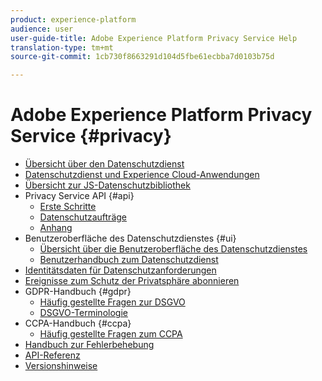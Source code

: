 ```yaml
---
product: experience-platform
audience: user
user-guide-title: Adobe Experience Platform Privacy Service Help
translation-type: tm+mt
source-git-commit: 1cb730f8663291d104d5fbe61ecbba7d0103b75d

---
```



# Adobe Experience Platform Privacy Service {#privacy}

* [Übersicht über den Datenschutzdienst](home.md)
* [Datenschutzdienst und Experience Cloud-Anwendungen](experience-cloud-apps.md)
* [Übersicht zur JS-Datenschutzbibliothek](js-library.md)
* Privacy Service API {#api}
   * [Erste Schritte](api/getting-started.md)
   * [Datenschutzaufträge](api/privacy-jobs.md)
   * [Anhang](api/appendix.md)
* Benutzeroberfläche des Datenschutzdienstes {#ui}
   * [Übersicht über die Benutzeroberfläche des Datenschutzdienstes](ui/overview.md)
   * [Benutzerhandbuch zum Datenschutzdienst](ui/user-guide.md)
* [Identitätsdaten für Datenschutzanforderungen](identity-data.md)
* [Ereignisse zum Schutz der Privatsphäre abonnieren](privacy-events.md)
* GDPR-Handbuch {#gdpr}
   * [Häufig gestellte Fragen zur DSGVO](gdpr/faq.md)
   * [DSGVO-Terminologie](gdpr/terminology.md)
* CCPA-Handbuch {#ccpa}
   * [Häufig gestellte Fragen zum CCPA](ccpa/faq.md)
* [Handbuch zur Fehlerbehebung](troubleshooting-guide.md)
* [API-Referenz](https://www.adobe.io/apis/experiencecloud/gdpr/api-reference.html)
* [Versionshinweise](release-notes.md)
